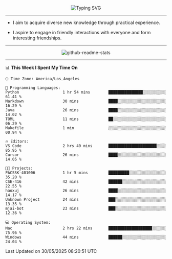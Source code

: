 <p align="center">
  <img src="https://readme-typing-svg.demolab.com?font=Fira+Code&weight=500&size=32&duration=2500&pause=1600&center=true&vCenter=true&random=false&width=1024&height=64&lines=Hi+there+%F0%9F%91%8B;I'm+delighted+you+could+make+it+here+%F0%9F%8E%89;I'm+Harry%2C+a+college+student+still+finding+my+way" alt="Typing SVG" />
</p>


---


- I aim to acquire diverse new knowledge through practical experience.

- I aspire to engage in friendly interactions with everyone and form interesting friendships.


---


<p align="center">
  <img src="https://github-readme-stats.vercel.app/api?username=Harry-Jing&show_icons=true" alt="github-readme-stats"/>
</p>


---

<!--START_SECTION:waka-->
📊 **This Week I Spent My Time On** 

```text
🕑︎ Time Zone: America/Los_Angeles

💬 Programming Languages: 
Python                   1 hr 54 mins        ███████████████░░░░░░░░░░   61.41 % 
Markdown                 30 mins             ████░░░░░░░░░░░░░░░░░░░░░   16.29 % 
Java                     26 mins             ████░░░░░░░░░░░░░░░░░░░░░   14.02 % 
TOML                     11 mins             ██░░░░░░░░░░░░░░░░░░░░░░░   06.29 % 
Makefile                 1 min               ░░░░░░░░░░░░░░░░░░░░░░░░░   00.94 % 

🔥 Editors: 
VS Code                  2 hrs 40 mins       █████████████████████░░░░   85.95 % 
Cursor                   26 mins             ████░░░░░░░░░░░░░░░░░░░░░   14.05 % 

🐱‍💻 Projects: 
PACSSK-401006            1 hr 5 mins         █████████░░░░░░░░░░░░░░░░   35.20 % 
CSE-416                  42 mins             ██████░░░░░░░░░░░░░░░░░░░   22.55 % 
haoxuj                   26 mins             ████░░░░░░░░░░░░░░░░░░░░░   14.17 % 
Unknown Project          24 mins             ███░░░░░░░░░░░░░░░░░░░░░░   13.35 % 
mjai-bot                 23 mins             ███░░░░░░░░░░░░░░░░░░░░░░   12.36 % 

💻 Operating System: 
Mac                      2 hrs 22 mins       ███████████████████░░░░░░   75.96 % 
Windows                  44 mins             ██████░░░░░░░░░░░░░░░░░░░   24.04 % 
```


 Last Updated on 30/05/2025 08:20:51 UTC
<!--END_SECTION:waka-->
